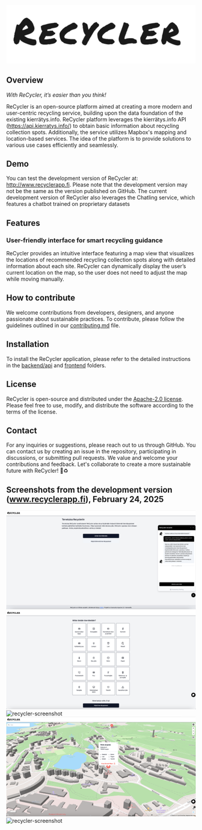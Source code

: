 ![recycler-logo](images/recycler_logo.png)

## Overview

_With ReCycler, it’s easier than you think!_

ReCycler is an open-source platform aimed at creating a more modern and user-centric recycling service, building upon the data foundation of the existing kierrätys.info. ReCycler platform leverages the kierrätys.info API (https://api.kierratys.info/) to obtain basic information about recycling collection spots. Additionally, the service utilizes Mapbox's mapping and location-based services. The idea of the platform is to provide solutions to various use cases efficiently and seamlessly.

## Demo
You can test the development version of ReCycler at: http://www.recyclerapp.fi. Please note that the development version may not be the same as the version published on GitHub. The current development version of ReCycler also leverages the Chatling service, which features a chatbot trained on proprietary datasets

## Features
### User-friendly interface for smart recycling guidance
ReCycler provides an intuitive interface featuring a map view that visualizes the locations of recommended recycling collection spots along with detailed information about each site. ReCycler can dynamically display the user’s current location on the map, so the user does not need to adjust the map while moving manually.
## How to contribute
We welcome contributions from developers, designers, and anyone passionate about sustainable practices. To contribute, please follow the guidelines outlined in our [contributing.md](contributing.md) file.
## Installation
To install the ReCycler application, please refer to the detailed instructions in the [backend/api](/backend/api/README.md) and [frontend](/frontend/README.md) folders.
## License
ReCycler is open-source and distributed under the [Apache-2.0 license](licence.md). Please feel free to use, modify, and distribute the software according to the terms of the license.
## Contact
For any inquiries or suggestions, please reach out to us through GitHub. You can contact us by creating an issue in the repository, participating in discussions, or submitting pull requests. We value and welcome your contributions and feedback.
Let's collaborate to create a more sustainable future with ReCycler! :seedling::recycle:
## Screenshots from the development version (www.recyclerapp.fi), February 24, 2025

![recycler-screenshot](images/recycler-gui-feb2025-intro.png)
![recycler-screenshot](images/recycler-gui-feb2025-materials.png)
![recycler-screenshot](images/recycler-gui-feb2025-finland.png)
![recycler-screenshot](images/recycler-gui-feb2025-detailed.png)
![recycler-screenshot](images/recycler-gui-feb2025-satellite.png)

